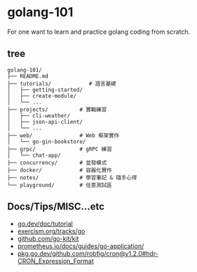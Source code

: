 # golang-101
For one want to learn and practice golang coding from scratch.

## tree

```
golang-101/
├── README.md
├── tutorials/            # 語言基礎
│   ├── getting-started/
│   ├── create-module/
│   └── ...
├── projects/          # 實戰練習
│   ├── cli-weather/
│   ├── json-api-client/
│   └── ...
├── web/               # Web 框架實作
│   └── go-gin-bookstore/
├── grpc/              # gRPC 練習
│   └── chat-app/
├── concurrency/       # 並發模式
├── docker/            # 容器化實作
├── notes/             # 學習筆記 & 隨手心得
└── playground/        # 任意測試區
```

## Docs/Tips/MISC...etc

* [go.dev/doc/tutorial](https://go.dev/doc/tutorial/)
* [exercism.org/tracks/go](https://exercism.org/tracks/go)
* [github.com/go-kit/kit](https://github.com/go-kit/kit)
* [prometheus.io/docs/guides/go-application/](https://prometheus.io/docs/guides/go-application/)
* [pkg.go.dev/github.com/robfig/cron@v1.2.0#hdr-CRON_Expression_Format](https://pkg.go.dev/github.com/robfig/cron@v1.2.0#hdr-CRON_Expression_Format)